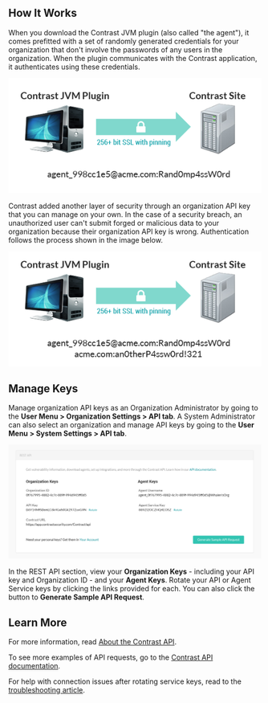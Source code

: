 <!--
title: "Security API Keys"
description: "About article for the API Keys"
tags: "Admin system settings security API keys configuration"
-->

## How It Works 

When you download the Contrast JVM plugin (also called "the agent"), it comes prefitted with a set of randomly generated credentials for your organization that don't involve the passwords of any users in the organization. When the plugin communicates with the Contrast application, it authenticates using these credentials. 
 
<a href="assets/images/API-credentials-1.png" rel="lightbox" title="Default authentication"><img class="thumbnail" src="assets/images/API-credentials-1.png"/></a>

Contrast added another layer of security through an organization API key that you can manage on your own. In the case of a security breach, an unauthorized user can't submit forged or malicious data to your organization because their organization API key is wrong. Authentication follows the process shown in the image below.

<a href="assets/images/API-credentials-2.png" rel="lightbox" title="Organizational API key"><img class="thumbnail" src="assets/images/API-credentials-2.png"/></a>

## Manage Keys

Manage organization API keys as an Organization Administrator by going to the **User Menu > Organization Settings > API tab**. A System Administrator can also select an organization and manage API keys by going to the **User Menu > System Settings > API tab**. 

<a href="assets/images/Org-API-keys.png" rel="lightbox" title="Manage API keys in Organization Settings"><img class="thumbnail" src="assets/images/Org-API-keys.png"/></a>

In the REST API section, view your **Organization Keys** - including your API key and Organization ID - and your **Agent Keys**. Rotate your API or Agent Service keys by clicking the links provided for each. You can also click the button to **Generate Sample API Request**. 

## Learn More

For more information, read [About the Contrast API](tools-about.html#api-about). 

To see more examples of API requests, go to the [Contrast API documentation](https://api.contrastsecurity.com/). 

For help with connection issues after rotating service keys, read to the [troubleshooting article](troubleshooting-auth.html#keys). 
